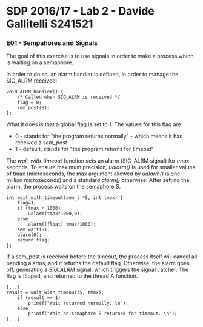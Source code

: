 # SDP 2016/17 - Lab 2 - Davide Gallitelli S241521

### E01 - Sempahores and Signals

The goal of this exercise is to use signals in order to wake a process which is waiting on a semaphore.

In order to do so, an alarm handler is defined, in order to manage the SIG\_ALRM received:

```
void ALRM_handler() {
    /* Called when SIG_ALRM is received */
	flag = 0;
	sem_post(S);
};
```

What it does is that a global flag is set to 1. The values for this flag are:
- 0 - stands for "the program returns normally" - which means it has received a _sem\_post_
- 1 - default, stands for "the program returns for timeout"

The _wait\_with\_timeout_ function sets an alarm (SIG\_ALRM signal) for _tmax_ seconds. To ensure maximum precision, _ualarm()_ is used for smaller values of tmax (microseconds, the max argument allowed by _ualarm()_ is one million microseconds) and a standard _alarm()_ otherwise. After setting the alarm, the process waits on the semaphore S.

```
int wait_with_timeout(sem_t *S, int tmax) {
	flag=1;
	if (tmax < 1000)
	    ualarm(tmax*1000,0);
    else
	    alarm((float) tmax/1000);
	sem_wait(S);
	alarm(0);
	return flag;
};
```

If a sem\_post is received before the timeout, the process itself will cancel all pending alarms, and it returns the default flag. Otherwise, the alarm goes off, generating a _SIG\_ALRM_ signal, which triggers the signal catcher. The flag is flipped, and returned to the thread A function.


```	
[...]
result = wait_with_timeout(S, tmax);
	if (result == 1)
		printf("Wait returned normally. \n");
	else
		printf("Wait on semaphore S returned for timeout. \n");
[...]
```